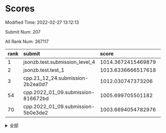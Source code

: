 # Scores

Modified Time: 2022-02-27 13:12:13

Submit Num: 207

All Rank Num: 267117

| rank |               submit               |       score        |       sigma        | pk_num |
| :--- | :--------------------------------- | :----------------- | :----------------- | :----- |
| 1    | jsonzb.test.submission_level_4     | 1014.3672415469879 | 0.836805094028344  | 5163   |
| 2    | jsonzb.test.test_1                 | 1013.6336666517618 | 0.8036654958456448 | 5161   |
| 3    | cpp.21_12_24.submission-2b2ea0d7   | 1012.030747373206  | 0.7845209428879515 | 5166   |
| 54   | cpp.2022_01_09.submission-816672bd | 1005.699705501182  | 0.7329552476837324 | 5159   |
| 70   | cpp.2022_01_09.submission-5b0e3de2 | 1003.6694054782976 | 0.7181016248855565 | 5158   |


<details>
<summary>全部</summary>

| rank |                 submit                 |       score        |       sigma        | pk_num |
| :--- | :------------------------------------- | :----------------- | :----------------- | :----- |
| 1    | jsonzb.test.submission_level_4         | 1014.3672415469879 | 0.836805094028344  | 5163   |
| 2    | jsonzb.test.test_1                     | 1013.6336666517618 | 0.8036654958456448 | 5161   |
| 3    | cpp.21_12_24.submission-2b2ea0d7       | 1012.030747373206  | 0.7845209428879515 | 5166   |
| 4    | gobigger.level_3.submission_level_3_5  | 1011.8298438581472 | 0.8024510217643621 | 5166   |
| 5    | gobigger.level_3.submission_level_3_19 | 1011.2400230036934 | 0.7761955741244932 | 5160   |
| 6    | gobigger.level_3.submission_level_3_44 | 1011.0794362170122 | 0.7626312551699845 | 5165   |
| 7    | gobigger.level_3.submission_level_3_15 | 1011.0694968221717 | 0.780519659774228  | 5160   |
| 8    | gobigger.level_3.submission_level_3_8  | 1010.8073098660329 | 0.7567257332663587 | 5163   |
| 9    | gobigger.level_3.submission_level_3_34 | 1010.680361398613  | 0.7561720285523479 | 5161   |
| 10   | gobigger.level_3.submission_level_3_38 | 1010.6091265202558 | 0.7722519096794428 | 5160   |
| 11   | gobigger.level_3.submission_level_3_4  | 1010.5809351503576 | 0.766193366852683  | 5162   |
| 12   | gobigger.level_3.submission_level_3_37 | 1010.5304517149794 | 0.7457543040732664 | 5156   |
| 13   | gobigger.level_3.submission_level_3_31 | 1010.435615697214  | 0.7437230211349692 | 5161   |
| 14   | gobigger.level_3.submission_level_3_18 | 1010.4262353761422 | 0.7724863724759982 | 5159   |
| 15   | gobigger.level_3.submission_level_3_6  | 1010.3859571906387 | 0.7810041775776108 | 5159   |
| 16   | gobigger.level_3.submission_level_3_46 | 1010.3374950267682 | 0.8056969284508637 | 5160   |
| 17   | gobigger.level_3.submission_level_3_7  | 1010.3369260738227 | 0.7598108664828295 | 5162   |
| 18   | gobigger.level_3.submission_level_3_22 | 1010.3012669236252 | 0.7692344667832498 | 5158   |
| 19   | gobigger.level_3.submission_level_3_23 | 1010.2725599851844 | 0.7551069210255927 | 5165   |
| 20   | gobigger.level_3.submission_level_3_35 | 1010.2655677154652 | 0.7672484619339892 | 5161   |
| 21   | gobigger.level_3.submission_level_3_48 | 1010.2476963887862 | 0.7579594697564859 | 5162   |
| 22   | gobigger.level_3.submission_level_3_42 | 1010.1993663711804 | 0.747627547152977  | 5156   |
| 23   | gobigger.level_3.submission_level_3_10 | 1010.175935007631  | 0.7637849039414746 | 5157   |
| 24   | gobigger.level_3.submission_level_3_33 | 1010.1738111697669 | 0.7574869438011157 | 5160   |
| 25   | gobigger.level_3.submission_level_3_32 | 1010.1693119059861 | 0.7538943410427019 | 5162   |
| 26   | gobigger.level_3.submission_level_3_16 | 1010.1665776563561 | 0.7839343100098898 | 5163   |
| 27   | gobigger.level_3.submission_level_3_27 | 1010.0920063841127 | 0.7625144269055919 | 5161   |
| 28   | gobigger.level_3.submission_level_3_45 | 1010.0135026890273 | 0.7488000639785108 | 5161   |
| 29   | gobigger.level_3.submission_level_3_28 | 1009.9265018080201 | 0.7767939087266141 | 5163   |
| 30   | gobigger.level_3.submission_level_3_9  | 1009.8926994266936 | 0.7429254179233772 | 5166   |
| 31   | gobigger.level_3.submission_level_3_41 | 1009.7670468673431 | 0.7374773124386835 | 5159   |
| 32   | gobigger.level_3.submission_level_3_1  | 1009.6640332271267 | 0.7513953163580589 | 5164   |
| 33   | gobigger.level_3.submission_level_3_39 | 1009.5666274480707 | 0.7568639480303129 | 5156   |
| 34   | gobigger.level_3.submission_level_3_36 | 1009.5600870080448 | 0.7373377151027862 | 5161   |
| 35   | gobigger.level_3.submission_level_3_2  | 1009.5421394317613 | 0.7843297393478696 | 5160   |
| 36   | gobigger.level_3.submission_level_3_14 | 1009.5415345546951 | 0.7424608495578698 | 5161   |
| 37   | gobigger.level_3.submission_level_3_25 | 1009.4945646074161 | 0.7676230302761572 | 5157   |
| 38   | gobigger.level_3.submission_level_3_29 | 1009.4898215204895 | 0.7700278126291027 | 5156   |
| 39   | gobigger.level_3.submission_level_3_24 | 1009.4839713820254 | 0.7630408388772476 | 5160   |
| 40   | gobigger.level_3.submission_level_3_17 | 1009.463833117054  | 0.7410712128494311 | 5166   |
| 41   | gobigger.level_3.submission_level_3_30 | 1009.4510089482267 | 0.751205249896809  | 5162   |
| 42   | gobigger.level_3.submission_level_3_12 | 1009.3992907642902 | 0.7629500746697785 | 5163   |
| 43   | gobigger.level_3.submission_level_3_47 | 1009.3973835174785 | 0.7419293488392443 | 5158   |
| 44   | gobigger.level_3.submission_level_3_13 | 1009.3667490166919 | 0.7554905214109974 | 5161   |
| 45   | gobigger.level_3.submission_level_3_21 | 1009.3543399689269 | 0.7685313137462465 | 5156   |
| 46   | gobigger.level_3.submission_level_3_3  | 1009.2879374615022 | 0.7414014732878635 | 5164   |
| 47   | gobigger.level_3.submission_level_3_26 | 1009.2238416725097 | 0.7657676887432139 | 5162   |
| 48   | gobigger.level_3.submission_level_3_40 | 1008.8485796339434 | 0.7596693103070489 | 5166   |
| 49   | gobigger.level_3.submission_level_3_0  | 1008.8344523280601 | 0.7580243522911468 | 5161   |
| 50   | gobigger.level_3.submission_level_3_20 | 1008.7824566704625 | 0.7476479204508326 | 5161   |
| 51   | gobigger.level_3.submission_level_3_43 | 1008.5517638054533 | 0.7201356930421048 | 5162   |
| 52   | gobigger.level_3.submission_level_3_49 | 1008.3197510443626 | 0.7288074510217767 | 5157   |
| 53   | gobigger.level_3.submission_level_3_11 | 1008.2328598740647 | 0.7258471595391275 | 5162   |
| 54   | cpp.2022_01_09.submission-816672bd     | 1005.699705501182  | 0.7329552476837324 | 5159   |
| 55   | gobigger.level_1.submission_level_1_1  | 1004.7073463124327 | 0.7378807460129669 | 5166   |
| 56   | gobigger.level_1.submission_level_1_17 | 1004.6375277755075 | 0.720121144782262  | 5163   |
| 57   | gobigger.level_1.submission_level_1_46 | 1004.5607541114443 | 0.72399958930774   | 5155   |
| 58   | gobigger.level_1.submission_level_1_5  | 1004.4764041607681 | 0.6970586616580609 | 5160   |
| 59   | gobigger.level_1.submission_level_1_42 | 1004.2333162566905 | 0.7216448491181293 | 5163   |
| 60   | gobigger.level_1.submission_level_1_19 | 1004.1779932789545 | 0.7148591694923992 | 5162   |
| 61   | gobigger.level_1.submission_level_1_7  | 1004.1597072865634 | 0.7095517208983044 | 5162   |
| 62   | gobigger.level_1.submission_level_1_36 | 1004.0812904621939 | 0.7169966046814187 | 5160   |
| 63   | gobigger.level_1.submission_level_1_34 | 1004.0360323999412 | 0.7239984478103143 | 5163   |
| 64   | gobigger.level_1.submission_level_1_14 | 1003.9572858598292 | 0.71972250389907   | 5165   |
| 65   | gobigger.level_1.submission_level_1_16 | 1003.8609725498561 | 0.7229979133854448 | 5167   |
| 66   | gobigger.level_1.submission_level_1_32 | 1003.8317454260595 | 0.7214245270470989 | 5163   |
| 67   | gobigger.level_1.submission_level_1_31 | 1003.7949957135028 | 0.7056726633005055 | 5162   |
| 68   | gobigger.level_1.submission_level_1_2  | 1003.7459967479101 | 0.7281650036158787 | 5157   |
| 69   | gobigger.level_1.submission_level_1_41 | 1003.7165819823347 | 0.718178524847413  | 5166   |
| 70   | cpp.2022_01_09.submission-5b0e3de2     | 1003.6694054782976 | 0.7181016248855565 | 5158   |
| 71   | gobigger.level_1.submission_level_1_29 | 1003.6560212606406 | 0.7154612012611079 | 5161   |
| 72   | gobigger.level_1.submission_level_1_47 | 1003.6385032432645 | 0.7257130017892439 | 5162   |
| 73   | gobigger.level_1.submission_level_1_13 | 1003.6137339888074 | 0.7197657484849583 | 5161   |
| 74   | gobigger.level_1.submission_level_1_49 | 1003.5579794563083 | 0.7092478607204497 | 5160   |
| 75   | gobigger.level_1.submission_level_1_11 | 1003.4694124359559 | 0.7086108664514316 | 5158   |
| 76   | gobigger.level_1.submission_level_1_35 | 1003.4151286177986 | 0.7248972811198447 | 5162   |
| 77   | gobigger.level_1.submission_level_1_10 | 1003.3691451421242 | 0.7171028068691453 | 5162   |
| 78   | gobigger.level_1.submission_level_1_40 | 1003.3625170147552 | 0.7256528918743359 | 5157   |
| 79   | gobigger.level_1.submission_level_1_12 | 1003.2912044969256 | 0.7142603570283392 | 5161   |
| 80   | gobigger.level_1.submission_level_1_30 | 1003.2879936228568 | 0.7206730723596843 | 5161   |
| 81   | gobigger.level_1.submission_level_1_20 | 1003.2655858274646 | 0.7063994046232328 | 5164   |
| 82   | gobigger.level_1.submission_level_1_6  | 1003.2532269862877 | 0.7250344224376194 | 5163   |
| 83   | gobigger.level_1.submission_level_1_9  | 1003.1655198731758 | 0.7178025090278805 | 5162   |
| 84   | gobigger.level_1.submission_level_1_25 | 1003.1551749230715 | 0.7172736620417447 | 5159   |
| 85   | gobigger.level_1.submission_level_1_15 | 1003.1032210641222 | 0.7185031728291862 | 5166   |
| 86   | gobigger.level_1.submission_level_1_0  | 1003.086305771638  | 0.7060009978706515 | 5159   |
| 87   | gobigger.level_1.submission_level_1_24 | 1003.064617584976  | 0.712457373140972  | 5167   |
| 88   | gobigger.level_1.submission_level_1_37 | 1002.9215080071558 | 0.7094724199800153 | 5163   |
| 89   | gobigger.level_1.submission_level_1_4  | 1002.9121839638949 | 0.7180290270397021 | 5163   |
| 90   | gobigger.level_1.submission_level_1_33 | 1002.8977222305493 | 0.7080326635775661 | 5165   |
| 91   | gobigger.level_1.submission_level_1_8  | 1002.8764539736517 | 0.7094109052790295 | 5160   |
| 92   | gobigger.level_1.submission_level_1_39 | 1002.8438793983207 | 0.710716707472548  | 5167   |
| 93   | gobigger.level_1.submission_level_1_48 | 1002.8146289582056 | 0.7188557538950244 | 5162   |
| 94   | gobigger.level_1.submission_level_1_21 | 1002.7788352028368 | 0.7104795425727942 | 5164   |
| 95   | gobigger.level_1.submission_level_1_38 | 1002.725266747517  | 0.7056760490712606 | 5163   |
| 96   | gobigger.level_1.submission_level_1_22 | 1002.5401528012078 | 0.7102461223413945 | 5161   |
| 97   | gobigger.level_1.submission_level_1_28 | 1002.4544632036918 | 0.7139552079337667 | 5158   |
| 98   | gobigger.level_1.submission_level_1_43 | 1002.4299614471806 | 0.7103403484661297 | 5163   |
| 99   | gobigger.level_1.submission_level_1_26 | 1002.4234810042285 | 0.7142017341887975 | 5159   |
| 100  | gobigger.level_1.submission_level_1_44 | 1002.4088762087403 | 0.7163816975637438 | 5159   |
| 101  | gobigger.level_1.submission_level_1_18 | 1002.3682769452288 | 0.7069093572403801 | 5166   |
| 102  | gobigger.level_1.submission_level_1_3  | 1002.1632832317831 | 0.7100005484854337 | 5170   |
| 103  | gobigger.level_1.submission_level_1_27 | 1002.1617479308989 | 0.7204782912927404 | 5164   |
| 104  | gobigger.level_1.submission_level_1_23 | 1001.9304937012382 | 0.7161429978584355 | 5165   |
| 105  | gobigger.level_1.submission_level_1_45 | 1000.5638437237667 | 0.7176516758330664 | 5164   |
| 106  | gobigger.random.submission_random_36   | 997.4247792669623  | 0.7167242041284583 | 5164   |
| 107  | gobigger.random.submission_random_23   | 997.0180821433353  | 0.7157720830272235 | 5158   |
| 108  | gobigger.random.submission_random_0    | 996.993493043499   | 0.7097474609530005 | 5157   |
| 109  | gobigger.random.submission_random_17   | 996.9367074805532  | 0.7043410258286424 | 5165   |
| 110  | gobigger.random.submission_random_28   | 996.916249240261   | 0.7072631950849746 | 5161   |
| 111  | gobigger.random.submission_random_22   | 996.9114621389114  | 0.7069188782106767 | 5162   |
| 112  | gobigger.random.submission_random_38   | 996.8353022068509  | 0.7177426887651158 | 5165   |
| 113  | gobigger.random.submission_random_33   | 996.8025948573178  | 0.7058072728149504 | 5160   |
| 114  | gobigger.random.submission_random_35   | 996.763094714455   | 0.7112182650012426 | 5167   |
| 115  | gobigger.random.submission_random_20   | 996.6682669988144  | 0.7011469091149835 | 5168   |
| 116  | gobigger.random.submission_random_49   | 996.6225222175613  | 0.7023900358063112 | 5162   |
| 117  | gobigger.random.submission_random_24   | 996.6109394953112  | 0.6978672324049592 | 5165   |
| 118  | gobigger.random.submission_random_3    | 996.4917059754847  | 0.6993728442741746 | 5164   |
| 119  | gobigger.random.submission_random_47   | 996.4720975539028  | 0.7041459559868688 | 5164   |
| 120  | gobigger.random.submission_random_32   | 996.3312070247879  | 0.7122385460262095 | 5161   |
| 121  | gobigger.random.submission_random_2    | 996.3132904635387  | 0.7189474279911993 | 5163   |
| 122  | gobigger.random.submission_random_12   | 996.2298291200356  | 0.7096092293734088 | 5160   |
| 123  | gobigger.random.submission_random_15   | 996.2044824134773  | 0.7095130154641562 | 5154   |
| 124  | gobigger.random.submission_random_4    | 996.1392042452292  | 0.7017007615171149 | 5167   |
| 125  | gobigger.random.submission_random_48   | 996.089986900295   | 0.7087332238025134 | 5165   |
| 126  | gobigger.random.submission_random_37   | 996.0568005398092  | 0.6921790962174746 | 5163   |
| 127  | gobigger.random.submission_random_42   | 996.0565151390697  | 0.7072855049599691 | 5160   |
| 128  | gobigger.random.submission_random_26   | 996.0392326408366  | 0.7142675709826727 | 5160   |
| 129  | gobigger.random.submission_random_5    | 995.9310578495537  | 0.7086786047963147 | 5163   |
| 130  | gobigger.random.submission_random_39   | 995.9193343307693  | 0.7079598818377651 | 5161   |
| 131  | gobigger.random.submission_random_10   | 995.8585897905301  | 0.7221680963835836 | 5166   |
| 132  | gobigger.random.submission_random_29   | 995.7895945778256  | 0.7151126187511159 | 5157   |
| 133  | gobigger.random.submission_random_30   | 995.7677705302895  | 0.7055703146582982 | 5164   |
| 134  | gobigger.random.submission_random_41   | 995.7653725872001  | 0.7083152187273226 | 5159   |
| 135  | gobigger.random.submission_random_34   | 995.7539456476893  | 0.7017842699030923 | 5162   |
| 136  | gobigger.random.submission_random_13   | 995.7182042934176  | 0.7181634548000564 | 5164   |
| 137  | gobigger.random.submission_random_19   | 995.6136844757135  | 0.7165782193904753 | 5161   |
| 138  | gobigger.random.submission_random_43   | 995.6090328947317  | 0.7095330916881991 | 5163   |
| 139  | gobigger.random.submission_random_1    | 995.5834134886626  | 0.7125330933102167 | 5164   |
| 140  | gobigger.random.submission_random_27   | 995.5307596620746  | 0.7110921224458318 | 5163   |
| 141  | gobigger.random.submission_random_9    | 995.525163501006   | 0.7109549103327276 | 5163   |
| 142  | gobigger.random.submission_random_46   | 995.5199050715148  | 0.709859870017     | 5161   |
| 143  | gobigger.random.submission_random_45   | 995.5114038195883  | 0.7109470064490677 | 5162   |
| 144  | gobigger.random.submission_random_8    | 995.5060657796785  | 0.7179730236812849 | 5162   |
| 145  | gobigger.random.submission_random_18   | 995.4338553277536  | 0.704500287924579  | 5160   |
| 146  | gobigger.random.submission_random_6    | 995.4285614347515  | 0.7154669321553909 | 5169   |
| 147  | gobigger.random.submission_random_7    | 995.3926401665162  | 0.7060942355759424 | 5158   |
| 148  | gobigger.random.submission_random_21   | 995.387181645538   | 0.7054112246465142 | 5159   |
| 149  | gobigger.random.submission_random_16   | 995.2662856202803  | 0.7061044083325095 | 5164   |
| 150  | gobigger.random.submission_random_14   | 995.1333467603471  | 0.7051814925650388 | 5159   |
| 151  | gobigger.random.submission_random_44   | 995.1145028286703  | 0.7180043512361478 | 5163   |
| 152  | gobigger.random.submission_random_25   | 994.9618579592704  | 0.7129738448768359 | 5157   |
| 153  | gobigger.random.submission_random_40   | 994.6916931227007  | 0.7225944751774561 | 5163   |
| 154  | gobigger.random.submission_random_31   | 994.6364870335632  | 0.7119679088338711 | 5164   |
| 155  | gobigger.random.submission_random_11   | 994.4278483800432  | 0.7179030775216844 | 5163   |
| 156  | gobigger.level_2.submission_level_2_39 | 993.7808871579191  | 0.7708822041462482 | 5161   |
| 157  | gobigger.level_2.submission_level_2_46 | 993.636216865367   | 0.7286528705923168 | 5157   |
| 158  | gobigger.level_2.submission_level_2_29 | 993.3262273626835  | 0.7495707224803413 | 5163   |
| 159  | gobigger.level_2.submission_level_2_34 | 993.288525320328   | 0.7402131461010444 | 5159   |
| 160  | gobigger.level_2.submission_level_2_43 | 993.2400813114266  | 0.7332484369292608 | 5160   |
| 161  | gobigger.level_2.submission_level_2_19 | 993.231538679744   | 0.7333001650932933 | 5163   |
| 162  | gobigger.level_2.submission_level_2_30 | 993.230149968071   | 0.7274962549332533 | 5157   |
| 163  | gobigger.level_2.submission_level_2_1  | 993.1366182588208  | 0.728161011695094  | 5161   |
| 164  | gobigger.level_2.submission_level_2_38 | 993.0383256798517  | 0.7372818013410186 | 5161   |
| 165  | gobigger.level_2.submission_level_2_44 | 992.9926407335647  | 0.7272924555849587 | 5161   |
| 166  | gobigger.level_2.submission_level_2_27 | 992.7936082280133  | 0.7277936521380636 | 5158   |
| 167  | gobigger.level_2.submission_level_2_13 | 992.7612945415914  | 0.7410342640722093 | 5160   |
| 168  | gobigger.level_2.submission_level_2_12 | 992.7238158237183  | 0.7437259032573352 | 5158   |
| 169  | gobigger.level_2.submission_level_2_32 | 992.5945481752887  | 0.7170075449733867 | 5159   |
| 170  | gobigger.level_2.submission_level_2_18 | 992.575295863641   | 0.7392196364117464 | 5162   |
| 171  | gobigger.level_2.submission_level_2_28 | 992.5642821247749  | 0.7371428066757857 | 5158   |
| 172  | gobigger.level_2.submission_level_2_15 | 992.4764647690693  | 0.7404786596106011 | 5168   |
| 173  | gobigger.level_2.submission_level_2_24 | 992.4199814062723  | 0.7317642204470274 | 5164   |
| 174  | gobigger.level_2.submission_level_2_45 | 992.4162745682895  | 0.7395958167989333 | 5163   |
| 175  | gobigger.level_2.submission_level_2_42 | 992.4044612220191  | 0.736370875055002  | 5161   |
| 176  | gobigger.level_2.submission_level_2_41 | 992.396455000767   | 0.7392176789287332 | 5156   |
| 177  | gobigger.level_2.submission_level_2_26 | 992.3951787772769  | 0.7407586540222665 | 5165   |
| 178  | gobigger.level_2.submission_level_2_25 | 992.3888501312264  | 0.7255936209711737 | 5161   |
| 179  | gobigger.level_2.submission_level_2_0  | 992.1578339703633  | 0.7393166208987672 | 5165   |
| 180  | gobigger.level_2.submission_level_2_2  | 992.0419864591906  | 0.7556724689541461 | 5160   |
| 181  | gobigger.level_2.submission_level_2_20 | 992.0150278902568  | 0.7514599700394319 | 5160   |
| 182  | gobigger.level_2.submission_level_2_14 | 992.0042021721075  | 0.7264775960324927 | 5159   |
| 183  | gobigger.level_2.submission_level_2_33 | 991.9699882135865  | 0.7484380273409929 | 5163   |
| 184  | gobigger.level_2.submission_level_2_9  | 991.9249480238477  | 0.7406744184199691 | 5160   |
| 185  | gobigger.level_2.submission_level_2_23 | 991.8777215684498  | 0.7743792810656734 | 5163   |
| 186  | gobigger.level_2.submission_level_2_21 | 991.8725865639445  | 0.7323410290354704 | 5159   |
| 187  | gobigger.level_2.submission_level_2_4  | 991.8563726885646  | 0.7384307939954176 | 5161   |
| 188  | gobigger.level_2.submission_level_2_5  | 991.8425276292826  | 0.7515093990223604 | 5162   |
| 189  | gobigger.level_2.submission_level_2_16 | 991.822590709009   | 0.7580508332647783 | 5159   |
| 190  | gobigger.level_2.submission_level_2_22 | 991.7563379705133  | 0.7439614968378653 | 5161   |
| 191  | gobigger.level_2.submission_level_2_3  | 991.7329908929435  | 0.7441774964966027 | 5165   |
| 192  | gobigger.level_2.submission_level_2_37 | 991.7278781588653  | 0.7629694946449251 | 5164   |
| 193  | gobigger.level_2.submission_level_2_8  | 991.6847774122581  | 0.7539122609170047 | 5161   |
| 194  | gobigger.level_2.submission_level_2_47 | 991.4718087142302  | 0.7529970922158988 | 5165   |
| 195  | gobigger.level_2.submission_level_2_48 | 991.4618948703906  | 0.7462242856406567 | 5164   |
| 196  | gobigger.level_2.submission_level_2_17 | 991.4539357548738  | 0.7614566766630086 | 5160   |
| 197  | gobigger.level_2.submission_level_2_35 | 991.43699953201    | 0.7445207702978799 | 5165   |
| 198  | gobigger.level_2.submission_level_2_11 | 991.4009219846499  | 0.7685919896502448 | 5162   |
| 199  | gobigger.level_2.submission_level_2_36 | 991.3910926319472  | 0.772486504882456  | 5163   |
| 200  | gobigger.level_2.submission_level_2_40 | 991.2304962246342  | 0.7395240406354815 | 5163   |
| 201  | gobigger.level_2.submission_level_2_31 | 991.0879741491871  | 0.74819328860594   | 5156   |
| 202  | gobigger.level_2.submission_level_2_6  | 991.0299631101456  | 0.780536895268151  | 5163   |
| 203  | gobigger.level_2.submission_level_2_7  | 990.9867401576769  | 0.747058133540518  | 5165   |
| 204  | gobigger.level_2.submission_level_2_49 | 990.7529988318372  | 0.7494244221122276 | 5166   |
| 205  | gobigger.level_2.submission_level_2_10 | 990.7242722136177  | 0.7632875005198047 | 5163   |
| 206  | gobigger.none.submission_none_0        | 977.832410738145   | 1.2952698298003849 | 5161   |
| 207  | gobigger.none.submission_none_1        | 975.9571833929488  | 1.4935389260664838 | 5162   |

</details>